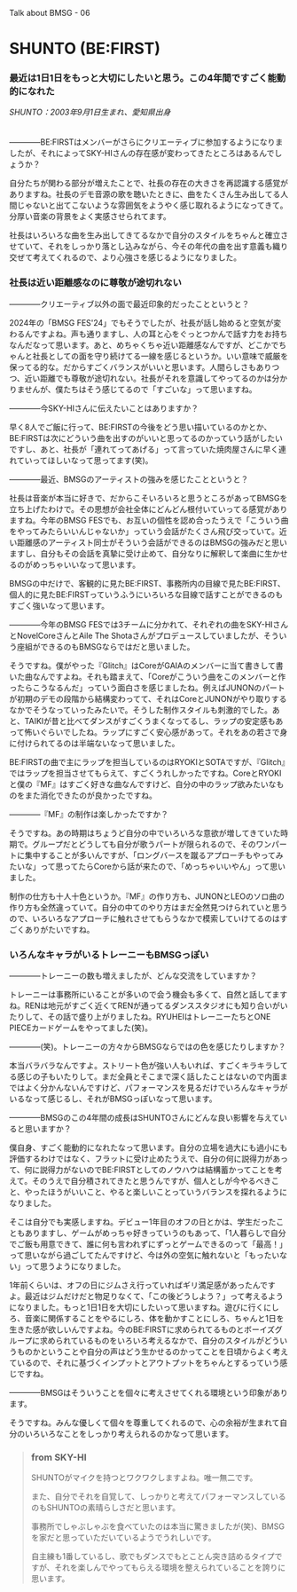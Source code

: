 Talk about BMSG - 06
# SHUNTO (BE:FIRST)
### 最近は1日1日をもっと大切にしたいと思う。この4年間ですごく能動的になれた

*SHUNTO：2003年9月1日生まれ、愛知県出身*
<br/><br/><br/>
————BE:FIRSTはメンバーがさらにクリエーティブに参加するようになりましたが、それによってSKY-HIさんの存在感が変わってきたところはあるんでしょうか？

自分たちが関わる部分が増えたことで、社長の存在の大きさを再認識する感覚がありますね。社長のデモ音源の歌を聴いたときに、曲をたくさん生み出してる人間じゃないと出てこないような雰囲気をようやく感じ取れるようになってきて。分厚い音楽の背景をよく実感させられてます。

社長はいろいろな曲を生み出してきてるなかで自分のスタイルをちゃんと確立させていて、それをしっかり落とし込みながら、今その年代の曲を出す意義も織り交ぜて考えてくれるので、より心強さを感じるようになりました。

### 社長は近い距離感なのに尊敬が途切れない
————クリエーティブ以外の面で最近印象的だったことというと？

2024年の「BMSG FES'24」でもそうでしたが、社長が話し始めると空気が変わるんですよね。声も通りますし、人の耳と心をぐっとつかんで話す力をお持ちなんだなって思います。あと、めちゃくちゃ近い距離感なんですが、どこかでちゃんと社長としての面を守り続けてる一線を感じるというか。いい意味で威厳を保ってる的な。だからすごくバランスがいいと思います。人間らしさもありつつ、近い距離でも尊敬が途切れない。社長がそれを意識してやってるのかは分かりませんが、僕たちはそう感じてるので「すごいな」って思いますね。

————今SKY-HIさんに伝えたいことはありますか？

早く8人でご飯に行って、BE:FIRSTの今後をどう思い描いているのかとか、BE:FIRSTは次にどういう曲を出すのがいいと思ってるのかっていう話がしたいですし、あと、社長が「連れてってあげる」って言っていた焼肉屋さんに早く連れていってほしいなって思ってます(笑)。

————最近、BMSGのアーティストの強みを感じたことというと？

社長は音楽が本当に好きで、だからこそいろいろと思うところがあってBMSGを立ち上げたわけで。その思想が会社全体にどんどん根付いていってる感覚がありますね。今年のBMSG FESでも、お互いの個性を認め合ったうえで「こういう曲をやってみたらいいんじゃないか」っていう会話がたくさん飛び交っていて。近い距離感のアーティスト同士がそういう会話ができるのはBMSGの強みだと思いますし、自分もその会話を真摯に受け止めて、自分なりに解釈して楽曲に生かせるのがめっちゃいいなって思います。

BMSGの中だけで、客観的に見たBE:FIRST、事務所内の目線で見たBE:FIRST、個人的に見たBE:FIRSTっていうふうにいろいろな目線で話すことができるのもすごく強いなって思います。

————今年のBMSG FESでは3チームに分かれて、それぞれの曲をSKY-HIさんとNovelCoreさんとAile The Shotaさんがプロデュースしていましたが、そういう座組ができるのもBMSGならではだと思いました。

そうですね。僕がやった『Glitch』はCoreがGAIAのメンバーに当て書きして書いた曲なんですよね。それも踏まえて、「Coreがこういう曲をこのメンバーと作ったらこうなるんだ」っていう面白さを感じましたね。例えばJUNONのパートが初期のデモの段階から結構変わってて、それはCoreとJUNONがやり取りするなかでそうなっていったみたいで。そうした制作スタイルも刺激的でした。あと、TAIKIが昔と比べてダンスがすごくうまくなってるし、ラップの安定感もあって怖いぐらいでしたね。ラップにすごく安心感があって。それをあの若さで身に付けられてるのは半端ないなって思いました。

BE:FIRSTの曲で主にラップを担当しているのはRYOKIとSOTAですが、『Glitch』ではラップを担当させてもらえて、すごくうれしかったですね。CoreとRYOKIと僕の『MF』はすごく好きな曲なんですけど、自分の中のラップ欲みたいなものをまた消化できたのが良かったですね。

————『MF』の制作は楽しかったですか？

そうですね。あの時期はちょうど自分の中でいろいろな意欲が増してきていた時期で。グループだとどうしても自分が歌うパートが限られるので、そのワンパートに集中することが多いんですが、「ロングバースを蹴るアプローチもやってみたいな」って思ってたらCoreから話が来たので、「めっちゃいいやん」って思いました。

制作の仕方も十人十色というか。『MF』の作り方も、JUNONとLEOのソロ曲の作り方も全然違っていて。自分の中てのやり方はまだ全然見つけられていと思うので、いろいろなアプローチに触れさせてもらうなかで模索していけてるのはすごくありがたいですね。

### いろんなキャラがいるトレーニーもBMSGっぽい

————トレーニーの数も増えましたが、どんな交流をしていますか？

トレーニーは事務所にいることが多いので会う機会も多くて、自然と話してますね。RENは地元がすごく近くてRENが通ってるダンススタジオにも知り合いがいたりして、その話で盛り上がりましたね。RYUHEIはトレーニーたちとONE PIECEカードゲームをやってました(笑)。

————(笑)。トレーニーの方々からBMSGならではの色を感じたりしますか？

本当バラバラなんですよ。ストリート色が強い人もいれば、すごくキラキラしてる感じの子もいたりして。まだ全員とそこまで深く話したことはないので内面まではよく分かんないんですけど、パフォーマンスを見るだけでいろんなキャラがいるなって感じるし、それがBMSGっぽいなって思います。

————BMSGのこの4年間の成長はSHUNTOさんにどんな良い影響を与えていると思いますか？

僕自身、すごく能動的になれたなって思います。自分の立場を過大にも過小にも評価するわけではなく、フラットに受け止めたうえで、自分の何に説得力があって、何に説得力がないのでBE:FIRSTとしてのノウハウは結構蓄かってことを考えて。そのうえで自分積されてきたと思うんですが、個人としが今やるべきこと、やったほうがいいこと、やると楽しいことっていうバランスを探れるようになりました。

そこは自分でも実感しますね。デビュー1年目のオフの日とかは、学生だったこともありますし、ゲームがめっちゃ好きっていうのもあって、「1人暮らしで自分でご飯も用意できて、誰に何も言われずにずっとゲームできるのって「最高！」って思いながら過ごしてたんですけど、今は外の空気に触れないと「もったいない」って思うようになりました。

1年前くらいは、オフの日にジムさえ行っていればギリ満足感があったんですよ。最近はジムだけだと物足りなくて、「この後どうしよう？」って考えるようになりました。もっと1日1日を大切にしたいって思いますね。遊びに行くにしろ、音楽に関係することをやるにしろ、体を動かすことにしろ、ちゃんと1日を生きた感が欲しいんですよね。今のBE:FIRSTに求められてるものとボーイズグループに求められているものをいろいろ考えるなかで、自分のスタイルがどういうものかということや自分の声はどう生かせるのかってことを日頃からよく考えているので、それに基づくインプットとアウトプットをちゃんとするっていう感じですね。

————BMSGはそういうことを個々に考えさせてくれる環境という印象があります。

そうですね。みんな優しくて個々を尊重してくれるので、心の余裕が生まれて自分のいろいろなことをしっかり考えられるのかなって思います。



> ### from SKY-HI
> 
> SHUNTOがマイクを持つとワクワクしますよね。唯一無二です。
> 
> また、自分でそれを自覚して、しっかりと考えてパフォーマンスしているのもSHUNTOの素晴らしさだと思います。
> 
> 事務所でしゃぶしゃぶを食べていたのは本当に驚きましたが(笑)、BMSGを家だと思っていただいているようでうれしいです。
> 
> 自主練も1番しているし、歌でもダンスでもとことん突き詰めるタイプですが、それを楽しんでやってもらえる環境を整えられていることを誇りに思います。
>
> 




